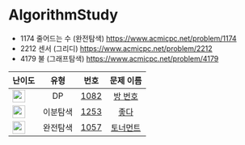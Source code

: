 # AlgorithmStudy

- 1174 줄어드는 수 (완전탐색) https://www.acmicpc.net/problem/1174
- 2212 센서 (그리디) https://www.acmicpc.net/problem/2212
- 4179 불 (그래프탐색) https://www.acmicpc.net/problem/4179

| 난이도 | 유형 | 번호 | 문제 이름 |
|------|:----:|:----:|:---------:|
| <img height="25px" width="25px" src="https://static.solved.ac/tier_small/13.svg"/> | DP | [1082](https://www.acmicpc.net/problem/1082) | [방 번호](https://www.acmicpc.net/problem/1082) |
| <img height="25px" width="25px" src="https://static.solved.ac/tier_small/12.svg"/> | 이분탐색 | [1253](https://www.acmicpc.net/problem/1253) | [좋다](https://www.acmicpc.net/problem/1253) |
| <img height="25px" width="25px" src="https://static.solved.ac/tier_small/8.svg"/> | 완전탐색 | [1057](https://www.acmicpc.net/problem/1057) | [토너먼트](https://www.acmicpc.net/problem/1057) |

